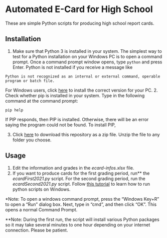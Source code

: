 # Automated E-Card for High School
These are simple Python scripts for producing high school report cards.

## Installation
1. Make sure that Python 3 is installed in your system. The simplest way to test for a Python installation on your Windows PC is to open a command prompt. Once a command prompt window opens, type `python` and press Enter. Python is not installed if you receive a message like
```
Python is not recognized as an internal or external command, operable program or batch file.
```
For Windows users, click [here](https://www.python.org/downloads/windows/) to install the correct version for your PC.
2. Check whether pip is installed in your system. Type in the following command at the command prompt: 
```
pip help
```
If PIP responds, then PIP is installed. Otherwise, there will be an error saying the program could not be found. To install PIP, 

3. Click [here](https://github.com/cityofsmiles/Grade8Lessons/raw/assets/miscellaneous/ecard2021.zip) to download this repository as a zip file. Unzip the file to any folder you choose.

## Usage
1. Edit the information and grades in the *ecard-infos.xlsx* file.
2. If you want to produce cards for the first grading period, run** the *ecardFirst2021.py* script. For the second grading period, run the *ecardSecond2021.py* script. Follow [this tutorial](https://techendo.com/post/how-to-run-a-python-script.html) to learn how to run python scripts on Windows.

*Note: To open a windows command prompt, press the “Windows Key+R” to open a “Run” dialog box. Next, type in “cmd”, and then click “OK”. This opens a normal Command Prompt.

**Note: During the first run, the script will install various Python packages so it may take several minutes to one hour depending on your internet connection. Please be patient.
